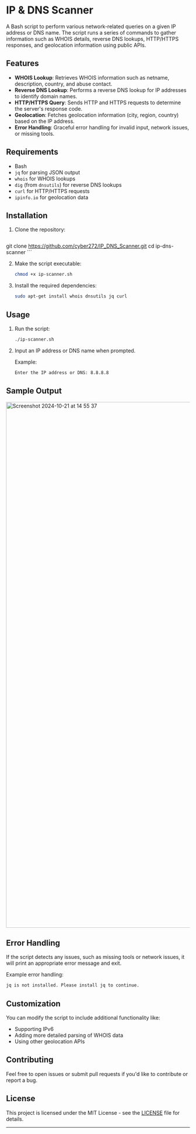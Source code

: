 # IP & DNS Scanner

A Bash script to perform various network-related queries on a given IP address or DNS name. The script runs a series of commands to gather information such as WHOIS details, reverse DNS lookups, HTTP/HTTPS responses, and geolocation information using public APIs.

## Features

- **WHOIS Lookup**: Retrieves WHOIS information such as netname, description, country, and abuse contact.
- **Reverse DNS Lookup**: Performs a reverse DNS lookup for IP addresses to identify domain names.
- **HTTP/HTTPS Query**: Sends HTTP and HTTPS requests to determine the server's response code.
- **Geolocation**: Fetches geolocation information (city, region, country) based on the IP address.
- **Error Handling**: Graceful error handling for invalid input, network issues, or missing tools.

## Requirements

- Bash
- `jq` for parsing JSON output
- `whois` for WHOIS lookups
- `dig` (from `dnsutils`) for reverse DNS lookups
- `curl` for HTTP/HTTPS requests
- `ipinfo.io` for geolocation data

## Installation

1. Clone the repository:
    ```bash
git clone https://github.com/cyber272/IP_DNS_Scanner.git
    cd ip-dns-scanner
    ```

2. Make the script executable:
    ```bash
    chmod +x ip-scanner.sh
    ```

3. Install the required dependencies:
    ```bash
    sudo apt-get install whois dnsutils jq curl
    ```

## Usage

1. Run the script:
    ```bash
    ./ip-scanner.sh
    ```

2. Input an IP address or DNS name when prompted.

    Example:
    ```bash
    Enter the IP address or DNS: 8.8.8.8
    ```
   
## Sample Output
<img width="1437" alt="Screenshot 2024-10-21 at 14 55 37" src="https://github.com/user-attachments/assets/fadfa432-5550-4e9c-bb6f-a7780236631d">

## Error Handling

If the script detects any issues, such as missing tools or network issues, it will print an appropriate error message and exit.

Example error handling:
```bash
jq is not installed. Please install jq to continue.
```

## Customization

You can modify the script to include additional functionality like:

- Supporting IPv6
- Adding more detailed parsing of WHOIS data
- Using other geolocation APIs

## Contributing

Feel free to open issues or submit pull requests if you'd like to contribute or report a bug.

## License

This project is licensed under the MIT License - see the [LICENSE](LICENSE) file for details.

---
